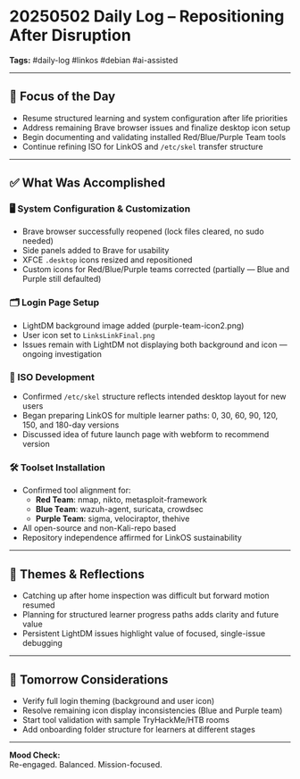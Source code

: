# 20250502 Daily Log – Repositioning After Disruption

**Tags:** #daily-log #linkos #debian #ai-assisted

---

## 🧠 Focus of the Day

- Resume structured learning and system configuration after life priorities
- Address remaining Brave browser issues and finalize desktop icon setup
- Begin documenting and validating installed Red/Blue/Purple Team tools
- Continue refining ISO for LinkOS and `/etc/skel` transfer structure

---

## ✅ What Was Accomplished

### 🖥️ System Configuration & Customization
- Brave browser successfully reopened (lock files cleared, no sudo needed)
- Side panels added to Brave for usability
- XFCE `.desktop` icons resized and repositioned
- Custom icons for Red/Blue/Purple teams corrected (partially — Blue and Purple still defaulted)

### 🗂️ Login Page Setup
- LightDM background image added (purple-team-icon2.png)
- User icon set to `LinksLinkFinal.png`
- Issues remain with LightDM not displaying both background and icon — ongoing investigation

### 🧪 ISO Development
- Confirmed `/etc/skel` structure reflects intended desktop layout for new users
- Began preparing LinkOS for multiple learner paths: 0, 30, 60, 90, 120, 150, and 180-day versions
- Discussed idea of future launch page with webform to recommend version

### 🛠️ Toolset Installation
- Confirmed tool alignment for:
  - **Red Team**: nmap, nikto, metasploit-framework
  - **Blue Team**: wazuh-agent, suricata, crowdsec
  - **Purple Team**: sigma, velociraptor, thehive
- All open-source and non-Kali-repo based
- Repository independence affirmed for LinkOS sustainability

---

## 📌 Themes & Reflections

- Catching up after home inspection was difficult but forward motion resumed
- Planning for structured learner progress paths adds clarity and future value
- Persistent LightDM issues highlight value of focused, single-issue debugging

---

## 🧭 Tomorrow Considerations

- Verify full login theming (background and user icon)
- Resolve remaining icon display inconsistencies (Blue and Purple team)
- Start tool validation with sample TryHackMe/HTB rooms
- Add onboarding folder structure for learners at different stages

---

**Mood Check:**  
Re-engaged. Balanced. Mission-focused.